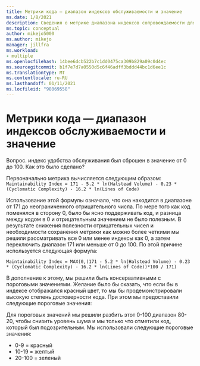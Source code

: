 ```yaml
---
title: Метрики кода — диапазон индексов обслуживаемости и значение
ms.date: 1/8/2021
description: Сведения о метрике диапазона индексов сопровождаемости для метрик кода в Visual Studio.
ms.topic: conceptual
author: mikejo5000
ms.author: mikejo
manager: jillfra
ms.workload:
- multiple
ms.openlocfilehash: 14bee6dcb522b7c1dd0475ca309b829a09c0d4ec
ms.sourcegitcommit: b1f7e7d7a0550d5c6f46adff3bddd44bc1d6ee1c
ms.translationtype: MT
ms.contentlocale: ru-RU
ms.lasthandoff: 01/11/2021
ms.locfileid: "98069558"
---
```

# <a name="code-metrics---maintainability-index-range-and-meaning"></a>Метрики кода — диапазон индексов обслуживаемости и значение

Вопрос. индекс удобства обслуживания был сброшен в значение от 0 до 100. Как это было сделано?

Первоначально метрика вычисляется следующим образом: `Maintainability Index = 171 - 5.2 * ln(Halstead Volume) - 0.23 * (Cyclomatic Complexity) - 16.2 * ln(Lines of Code)`

Использование этой формулы означало, что она находится в диапазоне от 171 до неограниченного отрицательного числа.  По мере того как код поменялся в сторону 0, было бы ясно поддерживать код, и разница между кодом в 0 и отрицательным значением не было полезным.  В результате снижения полезности отрицательных чисел и необходимости сохранения метрики как можно более четкими мы решили рассматривать все 0 или менее индексы как 0, а затем переключить диапазон 171 или меньше от 0 до 100. По этой причине используется следующая формула:

   `Maintainability Index = MAX(0,(171 - 5.2 * ln(Halstead Volume) - 0.23 * (Cyclomatic Complexity) - 16.2 * ln(Lines of Code))*100 / 171)`

В дополнение к этому, мы решили быть консервативными с пороговыми значениями.  Желание было бы сказать, что если бы в индексе отображался красный цвет, то мы бы продемонстрировали высокую степень достоверности кода.  При этом мы предоставили следующие пороговые значения:

Для пороговых значений мы решили разбить этот 0-100 диапазон 80-20, чтобы снизить уровень шума и мы только что отметили код, который был подозрительным. Мы использовали следующие пороговые значения:

- 0-9 = красный
- 10-19 = желтый
- 20-100 = зеленый
